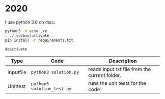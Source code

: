 # 2020

I use python 3.8 on mac.

```bash
python3 -m venv .ve
. ./.ve/bin/activate
pip install -r requirements.txt

deactivate
```

| Type      | Code                       | Description                                   |
| --------- | -------------------------- | --------------------------------------------- |
| Inputfile | `python3 solution.py`      | reads input.txt file from the current folder. |
| Unittest  | `python3 solution_test.py` | runs the unit tests for the code              |
